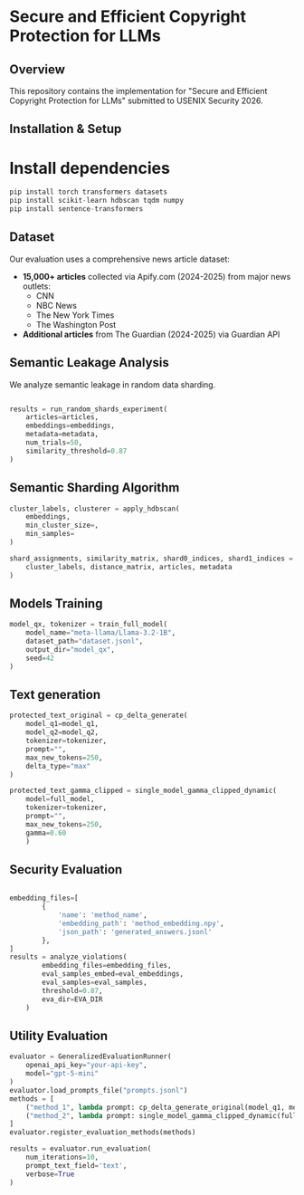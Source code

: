 # Secure and Efficient Copyright Protection for LLMs

## Overview
This repository contains the implementation for "Secure and Efficient Copyright Protection for LLMs" submitted to USENIX Security 2026.


## Installation & Setup
# Install dependencies
```python
pip install torch transformers datasets
pip install scikit-learn hdbscan tqdm numpy
pip install sentence-transformers  
```


## Dataset
Our evaluation uses a comprehensive news article dataset:
- **15,000+ articles** collected via Apify.com (2024-2025) from major news outlets:
  - CNN
  - NBC News  
  - The New York Times
  - The Washington Post
- **Additional articles** from The Guardian (2024-2025) via Guardian API


## Semantic Leakage Analysis
We analyze semantic leakage in random data sharding.

```python

results = run_random_shards_experiment(
    articles=articles,
    embeddings=embeddings, 
    metadata=metadata,
    num_trials=50,
    similarity_threshold=0.87
)
```

## Semantic Sharding Algorithm

```python
cluster_labels, clusterer = apply_hdbscan(
    embeddings, 
    min_cluster_size=,    
    min_samples=          
)

shard_assignments, similarity_matrix, shard0_indices, shard1_indices = create_shards_from_clusters(
    cluster_labels, distance_matrix, articles, metadata
)
```

## Models Training

```python
model_qx, tokenizer = train_full_model(
    model_name="meta-llama/Llama-3.2-1B",  
    dataset_path="dataset.jsonl", 
    output_dir="model_qx",
    seed=42
)

```

## Text generation

```python
protected_text_original = cp_delta_generate(
    model_q1=model_q1,      
    model_q2=model_q2,        
    tokenizer=tokenizer,
    prompt="",
    max_new_tokens=250,
    delta_type="max"          
)

protected_text_gamma_clipped = single_model_gamma_clipped_dynamic(
    model=full_model, 
    tokenizer=tokenizer, 
    prompt="", 
    max_new_tokens=250, 
    gamma=0.60
    )
```

## Security Evaluation

```python

embedding_files=[
        {
            'name': 'method_name',
            'embedding_path': 'method_embedding.npy',
            'json_path': 'generated_answers.jsonl'
        },
]
results = analyze_violations(
        embedding_files=embedding_files,
        eval_samples_embed=eval_embeddings,
        eval_samples=eval_samples,
        threshold=0.87,
        eva_dir=EVA_DIR
    )
```

## Utility Evaluation 

```python
evaluator = GeneralizedEvaluationRunner(
    openai_api_key="your-api-key",
    model="gpt-5-mini"
)
evaluator.load_prompts_file("prompts.jsonl")
methods = [
    ("method_1", lambda prompt: cp_delta_generate_original(model_q1, model_q2, tokenizer, prompt, 250, "max",0,3)),
    ("method_2", lambda prompt: single_model_gamma_clipped_dynamic(full_model, tokenizer, prompt, 250, 0.4,0,3)),
]
evaluator.register_evaluation_methods(methods)

results = evaluator.run_evaluation(
    num_iterations=10,
    prompt_text_field='text',  
    verbose=True
)
```